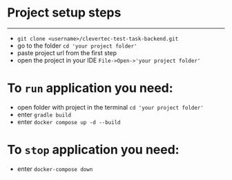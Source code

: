 # __Project setup steps__
___
* ```git clone <username>/clevertec-test-task-backend.git ```
* go to the folder ```cd 'your project folder'```
* paste project url from the first step
* open the project in your IDE ```File->Open->'your project folder'```

# __To ```run``` application you need:__

* open folder with project in the terminal ```cd 'your project folder'```
* enter ```gradle build```
* enter ```docker compose up -d --build```

# __To ```stop``` application you need:__

* enter ```docker-compose down```
